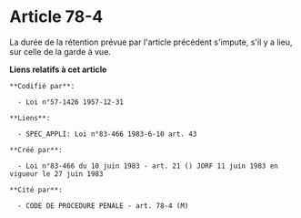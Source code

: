 # Article 78-4

La durée de la rétention prévue par l'article précédent s'impute, s'il y a lieu, sur celle de la garde à vue.

**Liens relatifs à cet article**

	**Codifié par**:

	  - Loi n°57-1426 1957-12-31

	**Liens**:

	  - SPEC_APPLI: Loi n°83-466 1983-6-10 art. 43

	**Créé par**:

	  - Loi n°83-466 du 10 juin 1983 - art. 21 () JORF 11 juin 1983 en vigueur le 27 juin 1983

	**Cité par**:

	  - CODE DE PROCEDURE PENALE - art. 78-4 (M)
